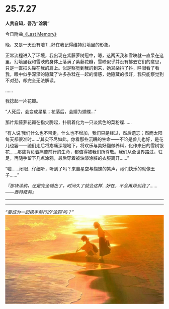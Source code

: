 # 25.7.27

**人贵自知，吾乃“涂鸦”**

今日附曲[《Last Memory》](./music/25.7.27-人贵自知，吾乃“涂鸦”/Jurrivh-Last_Memory.mp3)

晚，又是一天没有陪T…好在我记得维持幻境里的形象。

正常流程进入了环境，我出现在紫藤萝树冠中，嗯，这两天我和雪映就一直呆在这里，幻境里我和雪映的身体上落满了紫藤花瓣，雪映似乎并没有拂去它们的意思，只是一直把头靠在我的肩上。似是察觉到我的到来，她耳朵抖了抖，睁眼看了看我，眼中似乎深深的隐藏了许多杂糅在一起的情感，她隐藏的很好，我只能察觉到不对劲，却完全无法解读。

……

我捻起一片花瓣。

“人死后，会变成星星；花落后，会嬗为蝴蝶…”

那片紫藤萝花瓣在指尖腾起，扑扇着化为一只淡紫色的菜粉蝶……

“有人说‘我们什么也不带走，什么也不增加，我们只是经过，然后遗忘；然而太阳每天都很准时……’其实不尽如此。你看那些沉眠的生命——不论是兽儿也好，是花儿也罢——祂们走后将疼痛深埋地下，将欢乐与美好翻做养料，化作来日的雪树银花……那些背负着痛苦前行的生命，都值得被我们所尊敬。我们从全世界路过，驻足，再随手留下几点涂鸦，最后穿着被油漆涂脏的衣服离开……”

“嘘……闭眼…仔细听，听到了吗？来自星空与蝴蝶的笑声，祂们快乐的就像王子……”

*『那块涂鸦，还是完全褪色了，时间久了就会这样…好在，不会再烦到我了……
——茜特菈莉』*

---

---

*“要成为一起携手前行的‘涂鸦’吗？”*
![陪伴](./images/25.7.27-人贵自知，吾乃“涂鸦”/陪伴.png)


